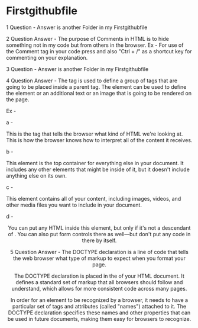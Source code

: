 # Firstgithubfile
1 Question - Answer is another Folder in my Firstgithubfile


2 Question 
Answer - The purpose of Comments in HTML is to hide something not in my code but from others in the browser.
Ex - For use of the Comment tag in your code press <!--> and also "Ctrl + /" as a shortcut key for commenting on your explanation.


3 Question - Answer is another Folder in my Firstgithubfile


4 Question 
Answer - The <tag> tag is used to define a group of tags that are going to be placed inside a parent tag. The <tag> element can be used to define the element or an additional text or an image that is going to be rendered on the page.

Ex - 

a - <!DOCTYPE html>

This is the tag that tells the browser what kind of HTML we're looking at. This is how the browser knows how to interpret all of the content it receives.

b - <html>

This element is the top container for everything else in your document. It includes any other elements that might be inside of it, but it doesn't include anything else on its own.

c - <body>

This element contains all of your content, including images, videos, and other media files you want to include in your document.

d - <header>

You can put any HTML inside this element, but only if it's not a descendant of <body>. You can also put form controls there as well—but don't put any code in there by itself.


5 Question
Answer - The DOCTYPE declaration is a line of code that tells the web browser what type of markup to expect when you format your page.

The DOCTYPE declaration is placed in the <head> of your HTML document. It defines a standard set of markup that all browsers should follow and understand, which allows for more consistent code across many pages.

In order for an element to be recognized by a browser, it needs to have a particular set of tags and attributes (called "names") attached to it. The DOCTYPE declaration specifies these names and other properties that can be used in future documents, making them easy for browsers to recognize.
